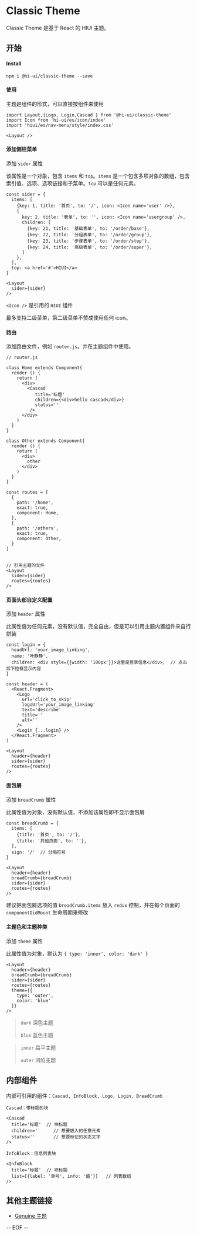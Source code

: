 # Classic Theme

Classic Theme 是基于 React 的 HIUI 主题。


## 开始

#### Install

```
npm i @hi-ui/classic-theme --save
```

#### 使用

主题是组件的形式，可以直接按组件来使用

```
import Layout,{Logo, Login,Cascad } from '@hi-ui/classic-theme'
import Icon from 'hi-ui/es/icon/index'
import 'hiui/es/nav-menu/style/index.css'

<Layout />
```

#### 添加侧栏菜单

添加 `sider` 属性

该属性是一个对象，包含 `items` 和 `top`。`items` 是一个包含多项对象的数组，包含索引值、选项、选项链接和子菜单。`top` 可以是任何元素。

```
const sider = {
  items: [
    {key: 1, title: '首页', to: '/', icon: <Icon name='user' />},
    {
      key: 2, title: '表单', to: '', icon: <Icon name='usergroup' />,
      children: [
        {key: 21, title: '基础表单', to: '/order/base'},
        {key: 22, title: '分组表单', to: '/order/group'},
        {key: 23, title: '步骤表单', to: '/order/step'},
        {key: 24, title: '高级表单', to: '/order/super'},
      ]
    },
  ],
  top: <a href='#'>HIUI</a>
}

<Layout
  sider={sider}
/>
```
`<Icon />` 是引用的 `HIUI` 组件

最多支持二级菜单，第二级菜单不赞成使用任何 icon。

#### 路由

添加路由文件，例如 `router.js`。并在主题组件中使用。

```
// router.js

class Home extends Component{
  render () {
    return (
      <div>
        <Cascad
           title='标题'
           children={<div>hello cascad</div>}
           status=''
         />
      </div>
    )
  }
}

class Other extends Component{
  render () {
    return (
      <div>
        other
      </div>
    )
  }
}

const routes = [
  {
    path: '/home',
    exact: true,
    component: Home,
  },
  {
    path: '/others',
    exact: true,
    component: Other,
  }
]


// 引用主题的文件
<Layout
  sider={sider}
  routes={routes}
/>
```

#### 页面头部自定义配置

添加 `header` 属性

此属性值为任何元素，没有默认值，完全自由，但是可以引用主题内置组件来自行拼装

```
const login = {
  headUrl: 'your_image_linking',
  name: '叶静静',
  children: <div style={{width: '100px'}}>这里是登录信息</div>,  // 点击后下拉框显示内容
}

const header = (
  <React.Fragment>
    <Logo
      url='click_to_skip'
      logoUrl='your_image_linking'
      text='describe'
      title=''
      alt=''
    />
    <Login {...login} />
  </React.Fragment>
)

<Layout
  header={header}
  sider={sider}
  routes={routes}
/>
```

#### 面包屑

添加 `breadCrumb` 属性

此属性值为对象，没有默认值，不添加该属性即不显示面包屑

```
const breadCrumb = {
  items: [
    {title: '首页', to: '/'},
    {title: '其他页面', to: ''},
  ],
  sign: '/'  // 分隔符号
}

<Layout
  header={header}
  breadCrumb={breadCrumb}
  sider={sider}
  routes={routes}
/>
```

建议把面包屑选项的值 `breadCrumb.items` 放入 `redux` 控制，并在每个页面的 `componentDidMount` 生命周期来修改

#### 主题色和主题种类

添加 `theme` 属性

此属性值为对象，默认为 `{ type: 'inner', color: 'dark' }`

```
<Layout
  header={header}
  breadCrumb={breadCrumb}
  sider={sider}
  routes={routes}
  theme={{
    type: 'outer',
    color: 'blue'
  }}
/>
```

> `dark` 深色主题
>
> `blue` 蓝色主题

> `inner` 扁平主题
>
> `outer` 凹陷主题


## 内部组件

内部可引用的组件：`Cascad, InfoBlock, Logo, Login, BreadCrumb`

```
Cascad：带标题的块

<Cascad
  title='标题'  // 块标题
  children=''     // 想要嵌入的任意元素
  status=''       // 想要标记的状态文字
/>

InfoBlock：信息列表块

<InfoBlock
  title='标题'  // 块标题
  list=[{label: '单号', info: '值'}]   // 列表数组
/>

```

## 其他主题链接

- [Genuine 主题](https://www.npmjs.com/package/@hi-ui/Genuine-theme)

-- EOF --